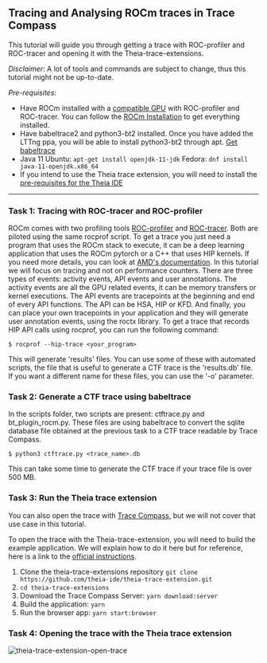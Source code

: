 ## Tracing and Analysing ROCm traces in Trace Compass

This tutorial will guide you through getting a trace with ROC-profiler and ROC-tracer and opening it with the Theia-trace-extensions.

*Disclaimer*: A lot of tools and commands are subject to change, thus this tutorial might not be up-to-date.

*Pre-requisites*:
- Have ROCm installed with a [compatible GPU](https://github.com/RadeonOpenCompute/ROCm#Hardware-and-Software-Support) with ROC-profiler and ROC-tracer. You can follow the [ROCm Installation](https://rocmdocs.amd.com/en/latest/Installation_Guide/Installation-Guide.html) to get everything installed.
- Have babeltrace2 and python3-bt2 installed. Once you have added the LTTng ppa, you will be able to install python3-bt2 through apt. [Get babeltrace](https://babeltrace.org/#bt2-get)
- Java 11
    Ubuntu: `apt-get install openjdk-11-jdk`
    Fedora: `dnf install java-11-openjdk.x86_64`
- If you intend to use the Theia trace extension, you will need to install the [pre-requisites for the Theia IDE](https://github.com/eclipse-theia/theia/blob/master/doc/Developing.md#prerequisites)

- - -

### Task 1: Tracing with ROC-tracer and ROC-profiler

ROCm comes with two profiling tools [ROC-profiler]() and [ROC-tracer](). Both are piloted using the same rocprof script. To get a trace you just need a program that uses the ROCm stack to execute, it can be a deep learning application that uses the ROCm pytorch or a C++ that uses HIP kernels. If you need more details, you can look at [AMD's documentation](https://rocmdocs.amd.com/en/latest/ROCm_Tools/ROCm-Tools.html). In this tutorial we will focus on tracing and not on performance counters.
There are three types of events: activity events, API events and user annotations. The activity events are all the GPU related events, it can be memory transfers or kernel executions. The API events are tracepoints at the beginning and end of every API functions. The API can be HSA, HIP or KFD. And finally, you can place your own tracepoints in your application and they will generate user annotation events, using the roctx library.
To get a trace that records HIP API calls using rocprof, you can run the following command:
```
$ rocprof --hip-trace <your_program>
```
This will generate 'results' files. You can use some of these with automated scripts, the file that is useful to generate a CTF trace is the 'results.db' file. If you want a different name for these files, you can use the '-o' parameter.

### Task 2: Generate a CTF trace using babeltrace

In the scripts folder, two scripts are present: ctftrace.py and bt_plugin_rocm.py. These files are using babeltrace to convert the sqlite database file obtained at the previous task to a CTF trace readable by Trace Compass.
```
$ python3 ctftrace.py <trace_name>.db
```
This can take some time to generate the CTF trace if your trace file is over 500 MB.

### Task 3: Run the Theia trace extension

You can also open the trace with [Trace Compass](../006-installing-tracecompass/), but we will not cover that use case in this tutorial.

To open the trace with the Theia-trace-extension, you will need to build the example application. We will explain how to do it here but for reference, here is a link to the [official instructions](https://github.com/theia-ide/theia-trace-extension#build-the-extension-and-example-application).

1. Clone the theia-trace-extensions repository `git clone https://github.com/theia-ide/theia-trace-extension.git`
2. `cd theia-trace-extensions`
3. Download the Trace Compass Server: `yarn download:server`
3. Build the application: `yarn`
4. Run the browser app: `yarn start:browser`

### Task 4: Opening the trace with the Theia trace extension

![theia-trace-extension-open-trace](https://raw.githubusercontent.com/tuxology/tracevizlab/master/labs/304-rocm-traces/screenshots/openATrace.gif)